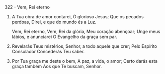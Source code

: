 322 - Vem, Rei eterno

1. A Tua obra de amor contarei,
   Ó glorioso Jesus;
   Que os pecados perdoas,
   Direi, e que do mundo és a Luz.

   Vem, Rei eterno,
   Vem, Rei da glória,
   Meu coração abençoar;
   Unge meus lábios, e anunciarei
   O Evangelho da graça sem par.

2. Revelarás Teus mistérios,
   Senhor, a todo aquele que crer;
   Pelo Espírito Consolador
   Concederás Teu saber.

3. Por Tua graça me deste o bem,
   A paz, a vida, o amor;
   Certo darás esta graça também
   Aos que Te buscam, Senhor.
